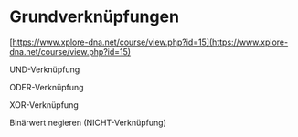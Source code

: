 Grundverknüpfungen
===================================

[https://www.xplore-dna.net/course/view.php?id=15](https://www.xplore-dna.net/course/view.php?id=15)

UND-Verknüpfung

ODER-Verknüpfung

XOR-Verknüpfung

Binärwert negieren (NICHT-Verknüpfung)
